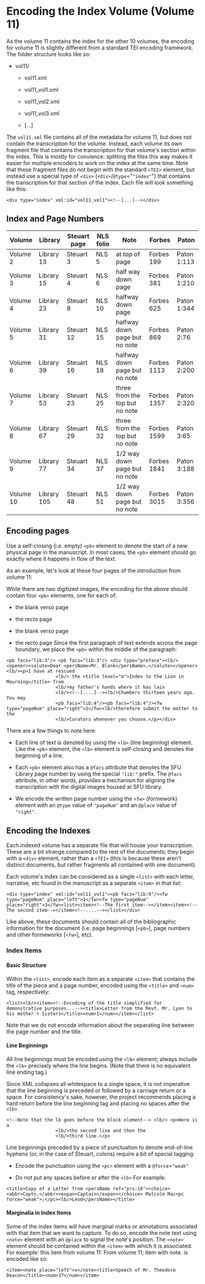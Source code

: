 
# Encoding the Index Volume (Volume 11)

As the volume 11 contains the index for the other 10 volumes, the encoding for volume 11 is slightly different from a standard TEI encoding framework. The folder structure looks like so: 
* vol11/ 
	* vol11.xml

	* vol11_vol1.xml

	* vol11_vol2.xml

	* vol11_vol3.xml

	* [...]



The `vol11.xml` file contains all of the metadata for volume 11, but does not contain the transcription for the volume. Instead, each volume its own fragment file that contains the transcription for that volume's section within the index. This is mostly for convience: splitting the files this way makes it easier for multiple encoders to work on the index at the same time. Note that these fragment files do not begin with the standard `<TEI>` element, but instead use a special type of `<div>` (`<div>`/`@type`="`"index"`") that contains the transcription for that section of the index. Each file will look something like this: 
```
<div type="index" xml:id="vol11_vol1"><!--[...]--></div>
```


## Index and Page Numbers
Volume|Library|Steuart page|NLS folio|Note|Forbes|Paton
---|---|---|---|---|---|---
Volume 2|Library 13|Steuart 3|NLS 5|at top of page|Forbes 199|Paton 1:113
Volume 3|Library 15|Steuart 4|NLS 6|half way down page|Forbes 381|Paton 1:210
Volume 4|Library 23|Steuart 8|NLS 10|halfway down page|Forbes 625|Paton 1:344
Volume 5|Library 31|Steuart 12|NLS 15|halfway down page but no note|Forbes 869|Paton 2:76
Volume 6|Library 39|Steuart 16|NLS 18|halfway down page but no note|Forbes 1113|Paton 2:200
Volume 7|Library 53|Steuart 23|NLS 25|three from the top but no note|Forbes 1357|Paton 2:320
Volume 8|Library 67|Steuart 29|NLS 32|three from the top but no note|Forbes 1599|Paton 3:65
Volume 9|Library 77|Steuart 34|NLS 37|1/2 way down page but no note|Forbes 1841|Paton 3:188 
Volume 10|Library 105|Steuart 48|NLS 51|1/2 way down page but no note|Forbes 3015|Paton 3:356

## Encoding pages

Use a self-closing (i.e. empty) `<pb>` element to denote the start of a new physical page in the manuscript. In most cases, the `<pb>` element should go exactly where it happens in flow of the text.

As an example, let's look at these four pages of the introduction from volume 11:  

While there are two digitized images, the encoding for the above should contain four `<pb>` elements, one for each of: 
* the blank verso page

* the recto page

* the blank verso page

* the recto page
 Since the first paragraph of text extends across the page boundary, we place the `<pb>` within the middle of the paragraph: 
```
<pb facs="lib:3"/> <pb facs="lib:3"/> <div type="preface"><lb/><opener><salute>Dear <persName>Mr. Blank</persName>,</salute></opener><lb/><p>I have at rescued
                  <lb/> the <title level="m">Index to the Lion in Mourning</title> from
                  <lb/>my father's hands where it has lain
                  <lb/><!--[....]--><lb/>Chambers thirteen years ago. You may
                  <pb facs="lib:4"/><pb facs="lib:4"/><fw type="pageNum" place="right">2</fw><lb/>therefore submit the matter to the 
                  <lb/>Curators whenever you choose.</p></div>
```


There are a few things to note here: 
* Each line of text is denoted by using the `<lb>` (line beginning) element. Like the `<pb>` element, the `<lb>` element is self-closing and denotes the beginning of a line.

* Each `<pb>` element also has a `@facs` attribute that denotes the SFU Library page number by using the special `"lib:"` prefix. The `@facs` attribute, in other words, provides a mechanism for aligning the transcription with the digital images housed at SFU library.

* We encode the written page number using the `<fw>` (formework) element with an `@type` value of `"pageNum"` and an `@place` value of `"right"`.


## Encoding the Indexes

Each indexed volume has a separate file that will house your transcription. These are a bit strange compared to the rest of the documents; they begin with a `<div>` element, rather than a `<TEI>` (this is because these aren't distinct documents, but rather fragments all contained with one document).

Each volume's index can be considered as a single `<list>` with each letter, narrative, etc found in the manuscript as a separate `<item>` in that list: 
```
<div type="index" xml:id="vol11_vol1"><pb facs="lib:9"/><fw type="pageNum" place="left">1</fw><fw type="pageNum" place="right">3</fw><list><item><!--The first item--></item><item><!--The second item--></item><!--....--></list></div>
```
 Like above, these documents should contain all of the bibliographic information for the document (i.e. page beginnings [`<pb>`], page numbers and other formeworks [`<fw>`], etc).

### Index Items

#### Basic Structure

Within the `<list>`, encode each item as a separate `<item>` that contains the title of the piece and a page number, encoded using the `<title>` and `<num>` tag, respectively: 
```
<list><lb/><item><!--Encoding of the title simplified for demonstrative purposes...--><title>Letter from the Revt. Mr. Lyon to his mother + Sisters</title><num>1</num></item></list>
```
 Note that we do not encode information about the separating line between the page number and the title.

#### Line Beginnings

All line beginnings must be encoded using the `<lb>` element; always include the `<lb>` precisely where the line begins. (Note that there is no equivalent line ending tag.)

Since XML collapses all whitespace to a single space, it is not imperative that the line beginning is preceded or followed by a carriage return or a space. For consistency's sake, however, the project recommends placing a hard return before the line beginning tag and placing no spaces after the `<lb>` 
```
<!--Note that the lb goes before the block element--> <lb/> <p>Here is a 
                  <lb/>the second line and then the
                  <lb/>third line.</p>
```


Line beginnings preceded by a piece of punctuation to denote end-of-line hyphens (or, in the case of Steuart, colons) require a bit of special tagging: 
* Encode the punctuation using the `<pc>` element with a `@force`=`"weak"`

* Do not put any spaces before or after the `<lb>`
 For example: 
```
<title>Copy of a Letter from <persName ref="prs:16"><choice><abbr>Captn.</abbr><expan>Captain</expan></choice> Malcolm Mac<pc force="weak">;</pc><lb/>Leod</persName></title>
```


#### Marginalia in Index Items

Some of the index items will have marginal marks or annotations associated with that item that we want to capture. To do so, encode the note text using `<note>` element with an `@place` to signal the note's position. The `<note>` element should be contained within the `<item>` with which it is associated. For example: this item from volume 11: From volume 11; item with note. is encoded like so: 
```
<item><note place="left">v</note><title>Speech of Mr. Theodore Deacon</title><num>37</num></item>
```

